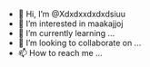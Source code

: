 - 👋 Hi, I’m @Xdxdxxdxdxdsiuu
- 👀 I’m interested in maakajjoj
- 🌱 I’m currently learning ...
- 💞️ I’m looking to collaborate on ...
- 📫 How to reach me ...

<!---
Xdxdxxdxdxdsiuu/Xdxdxxdxdxdsiuu is a ✨ special ✨ repository because its `README.md` (this file) appears on your GitHub profile.
You can click the Preview link to take a look at your changes.
--->
